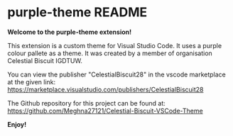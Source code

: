 # purple-theme README

**Welcome to the purple-theme extension!**

This extension is a custom theme for Visual Studio Code.
It uses a purple colour pallete as a theme.
It was created by a member of organisation Celestial Biscuit IGDTUW.

You can view the publisher "CelestialBiscuit28" in the vscode marketplace at the given link:
https://marketplace.visualstudio.com/publishers/CelestialBiscuit28

The Github repository for this project can be found at: 
https://github.com/Meghna27121/Celestial-Biscuit-VSCode-Theme

**Enjoy!**
